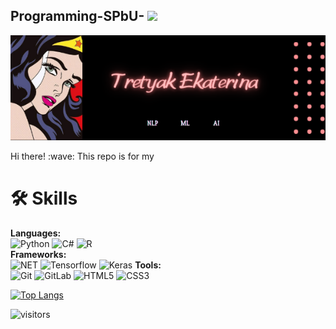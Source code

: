 ## Programming-SPbU-  <img src="https://uploads-ssl.webflow.com/5dd5b1adcd567c62a35dffb8/5e6796fdb8d9bb603797f20d_GXBKL-A6A1EJJLTS.gif" width="50px">
[![Header](https://github.com/ekaterinatretyak/Programming-SPbU-/blob/main/Ekaterina%20tretyak.png "Header")](https://some-url.dev/)
<p>Hi there! :wave: This repo is for my</p>

# 🛠 Skills

<p><b>Languages:</b><br>
  <img alt="Python" src="https://img.shields.io/badge/-Python-3776AB?style=flat-square&logo=python&logoColor=white" /> 
  <img alt="C#" src="https://img.shields.io/badge/-C%23-239120?style=flat-square&logo=c-sharp&logoColor=white" />
  <img alt="R" src="https://img.shields.io/badge/-R-4479A1?style=flat-square&logo=r&logoColor=black&textColor=white" /><br>
<b>Frameworks:</b><br>
  <img alt="NET" src="https://img.shields.io/badge/-.NET-5C2D91?style=flat-square&logo=%2ENET&logoColor=white" /> 
  <img alt="Tensorflow" src="https://img.shields.io/badge/-Tensorflow-FF6F00?style=flat-square&logo=tensorflow&logoColor=white" />
  <img alt="Keras" src = https://img.shields.io/badge/-Keras-41CD52?style=flat-square&logo=Keras&logoColor=white />
<b>Tools:</b><br>
  <img alt="Git" src="https://img.shields.io/badge/-git-F05032?style=flat-square&logo=git&logoColor=white" />
  <img alt="GitLab" src="https://camo.githubusercontent.com/83cdbef7b21caf17793643cc4643ac78d19ad2ae/68747470733a2f2f696d672e736869656c64732e696f2f62616467652f2d4769744c61622d4643413132313f7374796c653d666c61742d737175617265266c6f676f3d6769746c6162" />
  <img alt="HTML5" src="https://img.shields.io/badge/-HTML5-E34F26?style=flat-square&logo=html5&logoColor=white" />
  <img alt="CSS3" src="https://img.shields.io/badge/-CSS3-1572B6?style=flat-square&logo=css3" />
</p>

[![Top Langs](https://github-readme-stats.vercel.app/api/top-langs/?username=ekaterinatretyak&layout=compact&theme=radical)](https://github.com/anuraghazra/github-readme-stats)

![visitors](https://visitor-badge.glitch.me/badge?page_id=https://github.com/ekaterinatretyak)
